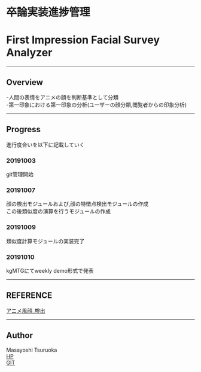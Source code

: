 # 卒論実装進捗管理  
# First Impression Facial Survey Analyzer  
***   
## Overview  

-人間の表情をアニメの顔を判断基準として分類  
-第一印象における第一印象の分析(ユーザーの顔分類,閲覧者からの印象分析)
***  
## Progress  
進行度合いを以下に記載していく  
### 20191003  
git管理開始  
### 20191007  
顔の検出モジュールおよび,顔の特徴点検出モジュールの作成  
この後類似度の演算を行うモジュールの作成  
### 20191009  
類似度計算モジュールの実装完了  
### 20191010  
kgMTGにてweekly demo形式で発表
***
## REFERENCE  
[アニメ風顔_検出](https://github.com/nagadomi/lbpcascade_animeface)

***
## Author
Masayoshi Tsuruoka  
[HP](https://www.ht.sfc.keio.ac.jp/~massaman/)  
[GIT](https://github.com/Masayo4)   
